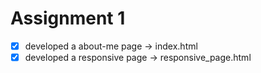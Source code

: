 # Assignment 1

- [x] developed a about-me page -> index.html
- [x] developed a responsive page -> responsive_page.html